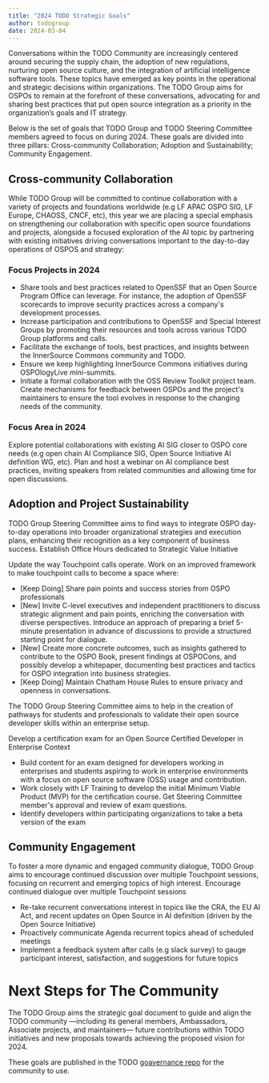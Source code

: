 ```yaml
---
title: "2024 TODO Strategic Goals"
author: todogroup
date: 2024-03-04
---
```


Conversations within the TODO Community are increasingly centered around securing the supply chain, the adoption of new regulations, nurturing open source culture, and the integration 
of artificial intelligence software tools. These topics have emerged as key points in the operational and strategic decisions within organizations. The TODO Group aims for OSPOs to 
remain at the forefront of these conversations, advocating for and sharing best practices that put open source integration as a priority in the organization’s goals and IT strategy.

Below is the set of goals that TODO Group and TODO Steering Committee members agreed to focus on during 2024. These goals are divided into three pillars: Cross-community Collaboration; 
Adoption and Sustainability; Community Engagement.

## Cross-community Collaboration

While TODO Group will be committed to continue collaboration with a variety of projects and foundations worldwide (e.g LF APAC OSPO SIG, LF Europe, CHAOSS, CNCF, etc), this year we are placing a special emphasis 
on strengthening our collaboration with specific open source foundations and projects, alongside a focused exploration of the AI topic by partnering with existing initiatives driving conversations important 
to the day-to-day operations of OSPOS and strategy:

### Focus Projects in 2024

- Share tools and best practices related to OpenSSF that an Open Source Program Office can leverage. For instance, the adoption of OpenSSF scorecards to improve security practices across a company's development processes.
- Increase participation and contributions to OpenSSF and Special Interest Groups by promoting their resources and tools across various TODO Group platforms and calls.
- Facilitate the exchange of tools, best practices, and insights between the InnerSource Commons community and TODO.
- Ensure we keep highlighting InnerSource Commons initiatives during OSPOlogyLive mini-summits.
- Initiate a formal collaboration with the OSS Review Toolkit project team. Create mechanisms for feedback between OSPOs and the project's maintainers to ensure the tool evolves in response to the changing needs of the community.

### Focus Area in 2024

Explore potential collaborations with existing AI SIG closer to OSPO core needs (e.g open chain AI Compliance SIG, Open Source Initiative AI definition WG, etc). Plan and host a webinar on 
AI compliance best practices, inviting speakers from related communities and allowing time for open discussions.

## Adoption and Project Sustainability

TODO Group Steering Committee aims to find ways to integrate OSPO day-to-day operations into broader organizational strategies and execution plans, enhancing their recognition as a key component of business success.
Establish Office Hours dedicated to Strategic Value Initiative

Update the way Touchpoint calls operate. Work on an improved framework to make touchpoint calls to become a space where:

- [Keep Doing] Share pain points and success stories from OSPO professionals
- [New] Invite C-level executives and independent practitioners to discuss strategic alignment and pain points, enriching the conversation with diverse perspectives. Introduce an approach of preparing a brief 5-minute presentation in advance of discussions to provide a structured starting point for dialogue.
- [New] Create more concrete outcomes, such as insights gathered to contribute to the OSPO Book, present findings at OSPOCons, and possibly develop a whitepaper, documenting best practices and tactics for OSPO integration into business strategies.
- [Keep Doing] Maintain Chatham House Rules to ensure privacy and openness in conversations.

The TODO Group Steering Committee aims to help in the creation of pathways for students and professionals to validate their open source developer skills within an enterprise setup.

Develop a certification exam for an Open Source Certified Developer in Enterprise Context

- Build content for an exam designed for developers working in enterprises and students aspiring to work in enterprise environments with a focus on open source software (OSS) usage and contribution.
- Work closely with LF Training to develop the initial Minimum Viable Product (MVP) for the certification course. Get Steering Committee member's approval and review of exam questions.
- Identify developers within participating organizations to take a beta version of the exam

## Community Engagement

To foster a more dynamic and engaged community dialogue, TODO Group aims to encourage continued discussion over multiple Touchpoint sessions, focusing on recurrent and emerging topics of high interest. 
Encourage continued dialogue over multiple Touchpoint sessions

- Re-take recurrent conversations interest in topics like the CRA, the EU AI Act, and recent updates on Open Source in AI definition (driven by the Open Source Initiative)
- Proactively communicate Agenda recurrent topics ahead of scheduled meetings
- Implement a feedback system after calls (e.g slack survey) to gauge participant interest, satisfaction, and suggestions for future topics


# Next Steps for The Community

The TODO Group aims the strategic goal document to guide and align the TODO community —including its general members, Ambassadors, Associate projects, and maintainers— 
future contributions within TODO initiatives and new proposals towards achieving the proposed vision for 2024. 

These goals are published in the TODO [goavernance repo](https://github.com/todogroup/governance/blob/main/goals.md) 
for the community to use.
